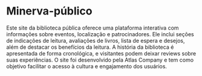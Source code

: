 # Minerva-público

Este site da biblioteca pública oferece uma plataforma interativa com informações sobre eventos, localização e patrocinadores. Ele inclui seções de indicações de leitura, avaliações de livros, lista de espera e desejos, além de destacar os benefícios da leitura. A história da biblioteca é apresentada de forma cronológica, e visitantes podem deixar reviews sobre suas experiências. O site foi desenvolvido pela Atlas Company e tem como objetivo facilitar o acesso à cultura e engajamento dos usuários.
